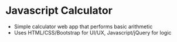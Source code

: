 # Javascript Calculator
* Simple calculator web app that performs basic arithmetic
* Uses HTML/CSS/Bootstrap for UI/UX, Javascript/jQuery for logic
